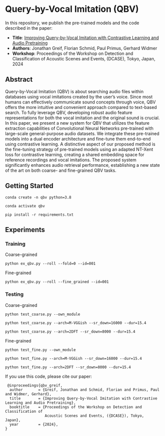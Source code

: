 # Query-by-Vocal Imitation (QBV)

In this repository, we publish the pre-trained models and the code described in the paper:

- **Title**: [Improving Query-by-Vocal Imitation with Contrastive Learning and Audio Pretraining](https://dcase.community/documents/workshop2024/proceedings/DCASE2024Workshop_Greif_36.pdf)
- **Authors**: Jonathan Greif, Florian Schmid, Paul Primus, Gerhard Widmer
- **Workshop**: Proceedings of the Workshop on Detection and Classification of Acoustic Scenes and Events, (DCASE), Tokyo, Japan, 2024


## Abstract

Query-by-Vocal Imitation (QBV) is about searching audio files within databases using vocal imitations created by the user’s voice.
Since most humans can effectively communicate sound concepts through voice, QBV offers the more intuitive and convenient approach compared to text-based search. 
To fully leverage QBV, developing robust audio feature representations for both the vocal imitation and the original sound is crucial. 
In this paper, we present a new system for QBV that utilizes the feature extraction capabilities of Convolutional Neural Networks pre-trained with large-scale general-purpose audio datasets. 
We integrate these pre-trained models into a dual encoder architecture and fine-tune them end-to-end using contrastive learning. 
A distinctive aspect of our proposed method is the fine-tuning strategy of pre-trained models using an adapted NT-Xent loss for contrastive learning, creating a shared embedding space for reference recordings and vocal imitations. 
The proposed system significantly enhances audio retrieval performance, establishing a new state of the art on both coarse- and fine-grained QBV tasks.

## Getting Started

```
conda create -n qbv python=3.8

conda activate qbv

pip install -r requirements.txt
```

## Experiments 

### Training

Coarse-grained
```
python ex_qbv.py --roll --fold=0 --id=001
```
Fine-grained
```
python ex_qbv.py --roll --fine_grained --id=001
```

### Testing

Coarse-grained
```
python test_coarse.py --own_module

python test_coarse.py --arch=M-VGGish --sr_down=16000 --dur=15.4

python test_coarse.py --arch=2DFT --sr_down=8000 --dur=15.4
```
Fine-grained
```
python test_fine.py --own_module

python test_fine.py --arch=M-VGGish --sr_down=16000 --dur=15.4

python test_fine.py --arch=2DFT --sr_down=8000 --dur=15.4
```

If you use this code, please cite our paper:

```
 @inproceedings{qbv_greif,
  author       = {Greif, Jonathan and Schmid, Florian and Primus, Paul and Widmer, Gerhard},
  title        = {Improving Query-by-Vocal Imitation with Contrastive Learning and Audio Pretraining},
  booktitle    = {Proceedings of the Workshop on Detection and Classification of
                  Acoustic Scenes and Events, ({DCASE}), Tokyo, Japan},
  year         = {2024},
}
```
